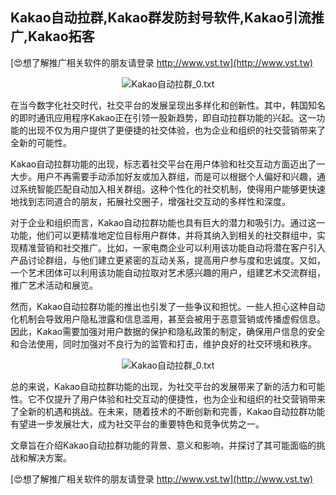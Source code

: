 ## **Kakao自动拉群,Kakao群发防封号软件,Kakao引流推广,Kakao拓客**

[😍想了解推广相关软件的朋友请登录 http://www.vst.tw](http://www.vst.tw)

 <center><img src="https://vst.tw/MP4/tuiguang/png/8.png" alt="Kakao自动拉群_0.txt"></center>

在当今数字化社交时代，社交平台的发展呈现出多样化和创新性。其中，韩国知名的即时通讯应用程序Kakao正在引领一股新趋势，即自动拉群功能的兴起。这一功能的出现不仅为用户提供了更便捷的社交体验，也为企业和组织的社交营销带来了全新的可能性。

Kakao自动拉群功能的出现，标志着社交平台在用户体验和社交互动方面迈出了一大步。用户不再需要手动添加好友或加入群组，而是可以根据个人偏好和兴趣，通过系统智能匹配自动加入相关群组。这种个性化的社交机制，使得用户能够更快速地找到志同道合的朋友，拓展社交圈子，增强社交互动的多样性和深度。

对于企业和组织而言，Kakao自动拉群功能也具有巨大的潜力和吸引力。通过这一功能，他们可以更精准地定位目标用户群体，并将其纳入到相关的社交群组中，实现精准营销和社交推广。比如，一家电商企业可以利用该功能自动将潜在客户引入产品讨论群组，与他们建立更紧密的互动关系，提高用户参与度和忠诚度。又如，一个艺术团体可以利用该功能自动拉取对艺术感兴趣的用户，组建艺术交流群组，推广艺术活动和展览。

然而，Kakao自动拉群功能的推出也引发了一些争议和担忧。一些人担心这种自动化机制会导致用户隐私泄露和信息滥用，甚至会被用于恶意营销或传播虚假信息。因此，Kakao需要加强对用户数据的保护和隐私政策的制定，确保用户信息的安全和合法使用，同时加强对不良行为的监管和打击，维护良好的社交环境和秩序。

 <center><img src="https://vst.tw/MP4/tuiguang/png/2.png" alt="Kakao自动拉群_0.txt"></center>

总的来说，Kakao自动拉群功能的出现，为社交平台的发展带来了新的活力和可能性。它不仅提升了用户体验和社交互动的便捷性，也为企业和组织的社交营销带来了全新的机遇和挑战。在未来，随着技术的不断创新和完善，Kakao自动拉群功能有望进一步发展壮大，成为社交平台的重要特色和竞争优势之一。

文章旨在介绍Kakao自动拉群功能的背景、意义和影响，并探讨了其可能面临的挑战和解决方案。

[😍想了解推广相关软件的朋友请登录 http://www.vst.tw](http://www.vst.tw)



